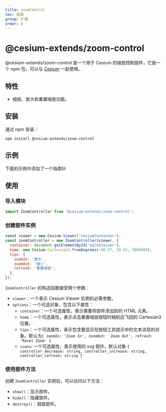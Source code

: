 ```yaml
---
title: zoomControl
nav: 指南
group: 扩展
order: 8
---
```


# @cesium-extends/zoom-control

@cesium-extends/zoom-control 是一个用于 Cesium 的缩放控制部件，它是一个 npm 包，可以与 [Cesium](https://cesium.com/) 一起使用。

## 特性

- 缩放、放大和重置缩放功能。

## 安装

通过 npm 安装：

```bash
npm install @cesium-extends/zoom-control
```

## 示例

下面的示例中添加了一个指南针

<code src="@/components/Map/zoomControl.tsx"></code>

## 使用

### 导入模块

```javascript
import ZoomController from '@cesium-extends/zoom-control';
```

### 创建部件实例

```javascript
const viewer = new Cesium.Viewer('cesiumContainer');
const zoomController = new ZoomController(viewer, {
  container: document.getElementById('myContainer'),
  home: new Cesium.Cartesian3.fromDegrees(-98.57, 39.82, 5000000),
  tips: {
    zoomIn: '放大',
    zoomOut: '缩小',
    refresh: '重置缩放',
  },
});
```

`ZoomController` 的构造函数接受两个参数：

- `viewer`：一个表示 Cesium Viewer 实例的必需参数。
- `options`：一个可选对象，包含以下属性：
  - `container`：一个可选属性，表示需要将部件添加到的 HTML 元素。
  - `home`：一个可选属性，表示点击重置缩放按钮时相机应飞回的 Cartesian3 位置。
  - `tips`：一个可选属性，表示包含要显示在按钮工具提示中的文本消息的对象。默认为`{ zoomIn: 'Zoom In', zoomOut: 'Zoom Out', refresh: 'Reset Zoom' }`
  - `icons`: 一个可选属性，表示使用的 svg 部件，默认对象 `{ controller_decrease: string, controller_increase: string, controller_refresh: string }`

### 使用部件方法

创建 `ZoomController` 实例后，可以访问以下方法：

- `show()`：显示部件。
- `hide()`：隐藏部件。
- `destroy()`：销毁部件。
